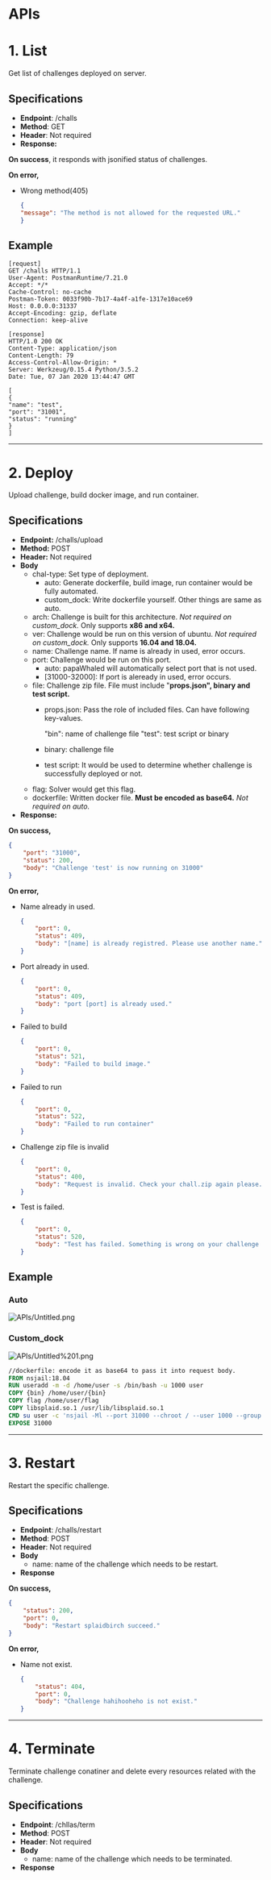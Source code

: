 # APIs

# 1. List

Get list of challenges deployed on server.



## Specifications

- **Endpoint**: /challs
- **Method**: GET
- **Header**: Not required
- **Response:**

**On success**, it responds with jsonified status of challenges.

**On error,**

- Wrong method(405)

    ```json
    {
    "message": "The method is not allowed for the requested URL."
    }
    ```



## Example

    [request]
    GET /challs HTTP/1.1
    User-Agent: PostmanRuntime/7.21.0
    Accept: */*
    Cache-Control: no-cache
    Postman-Token: 0033f90b-7b17-4a4f-a1fe-1317e10ace69
    Host: 0.0.0.0:31337
    Accept-Encoding: gzip, deflate
    Connection: keep-alive
    
    [response]
    HTTP/1.0 200 OK
    Content-Type: application/json
    Content-Length: 79
    Access-Control-Allow-Origin: *
    Server: Werkzeug/0.15.4 Python/3.5.2
    Date: Tue, 07 Jan 2020 13:44:47 GMT
    
    [
    {
    "name": "test",
    "port": "31001",
    "status": "running"
    }
    ]



---

# 2. Deploy

Upload challenge, build docker image, and run container.



## Specifications

- **Endpoint:** /challs/upload
- **Method:** POST
- **Header:** Not required
- **Body**
    - chal-type: Set type of deployment.
        - auto: Generate dockerfile, build image, run container would be fully automated.
        - custom_dock: Write dockerfile yourself. Other things are same as auto.
    - arch: Challenge is built for this architecture. *Not required on custom_dock.*
    Only supports **x86 and x64.**
    - ver: Challenge would be run on this version of ubuntu. *Not required on custom_dock.*
    Only supports **16.04 and 18.04.**
    - name: Challenge name. If name is already in used, error occurs.
    - port: Challenge would be run on this port.
        - auto: papaWhaled will automatically select port that is not used.
        - [31000-32000]: If port is aleready in used, error occurs.
    - file: Challenge zip file. File must include "**props.json", binary and test script.**
        - props.json: Pass the role of included files. Can have following key-values.

            "bin": name of challenge file
            "test": test script or binary

        - binary: challenge file
        - test script: It would be used to determine whether challenge is successfully deployed or not.
    - flag: Solver would get this flag.
    - dockerfile: Written docker file. **Must be encoded as base64.** *Not required on auto.*
- **Response:**

**On success,** 

```json
{
    "port": "31000",
    "status": 200,
    "body": "Challenge 'test' is now running on 31000"
}
```

**On error,**

- Name already in used.

    ```json
    {
        "port": 0,
        "status": 409,
        "body": "[name] is already registred. Please use another name."
    }
    ```

- Port already in used.

    ```json
    {
        "port": 0,
        "status": 409,
        "body": "port [port] is already used."
    }
    ```

- Failed to build

    ```json
    {
        "port": 0,
        "status": 521,
        "body": "Failed to build image."
    }
    ```

- Failed to run

    ```json
    {
        "port": 0,
        "status": 522,
        "body": "Failed to run container"
    }
    ```

- Challenge zip file is invalid

    ```json
    {
        "port": 0,
        "status": 400,
        "body": "Request is invalid. Check your chall.zip again please."
    }
    ```

- Test is failed.

    ```json
    {
        "port": 0,
        "status": 520,
        "body": "Test has failed. Something is wrong on your challenge binary or test file"
    }
    ```



## Example

### **Auto**

![APIs/Untitled.png](img/auto_success.png)



### Custom_dock

![APIs/Untitled%201.png](img/cdock_success.png)

```dockerfile
//dockerfile: encode it as base64 to pass it into request body.
FROM nsjail:18.04
RUN useradd -m -d /home/user -s /bin/bash -u 1000 user
COPY {bin} /home/user/{bin}
COPY flag /home/user/flag
COPY libsplaid.so.1 /usr/lib/libsplaid.so.1
CMD su user -c 'nsjail -Ml --port 31000 --chroot / --user 1000 --group 1000 /home/user/{bin}'
EXPOSE 31000
```



---

# 3. Restart

Restart the specific challenge.



## Specifications

- **Endpoint**: /challs/restart
- **Method**: POST
- **Header**: Not required
- **Body**
    - name: name of the challenge which needs to be restart.
- **Response**

**On success,** 

```json
{
    "status": 200,
    "port": 0,
    "body": "Restart splaidbirch succeed."
}
```

**On error,**

- Name not exist.

    ```json
    {
        "status": 404,
        "port": 0,
        "body": "Challenge hahihooheho is not exist."
    }
    ```
    
    

---

# 4. Terminate

Terminate challenge conatiner and delete every resources related with the challenge.

## Specifications

- **Endpoint**: /chllas/term
- **Method**: POST
- **Header**: Not required
- **Body**
    - name: name of the challenge which needs to be terminated.
- **Response**